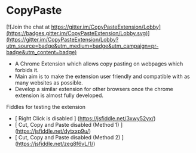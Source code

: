 # CopyPaste

[![Join the chat at https://gitter.im/CopyPasteExtension/Lobby](https://badges.gitter.im/CopyPasteExtension/Lobby.svg)](https://gitter.im/CopyPasteExtension/Lobby?utm_source=badge&utm_medium=badge&utm_campaign=pr-badge&utm_content=badge)
- A Chrome Extension which allows copy pasting on webpages which forbids it.
- Main aim is to make the extension user friendly and compatible with as many websites as possible.
- Develop a similar extension for other browsers once the chrome extension is almost fully developed.

Fiddles for testing the extension

- [ Right Click is disabled ] (https://jsfiddle.net/3xwy52yx/)
- [ Cut, Copy and Paste disabled (Method 1) ] (https://jsfiddle.net/dytxxp9u/)
- [ Cut, Copy and Paste disabled (Method 2) ] (https://jsfiddle.net/zeg8f6vL/1/)
